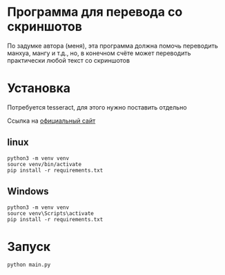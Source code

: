 # Программа для перевода со скриншотов
По задумке автора (меня), эта программа должна помочь переводить манхуа, мангу и т.д., но, в конечном счёте может
переводить практически любой текст со скриншотов

# Установка
Потребуется tesseract, для этого нужно поставить отдельно

Ссылка на [официальный сайт](https://tesseract-ocr.github.io/tessdoc/Installation.html)

## linux

```shell
python3 -m venv venv
source venv/bin/activate
pip install -r requirements.txt
```

## Windows

```shell
python3 -m venv venv
source venv\Scripts\activate
pip install -r requirements.txt
```

# Запуск
`python main.py`